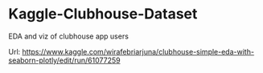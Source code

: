 # Kaggle-Clubhouse-Dataset
EDA and viz of clubhouse app users

Url: https://www.kaggle.com/wirafebriarjuna/clubhouse-simple-eda-with-seaborn-plotly/edit/run/61077259
